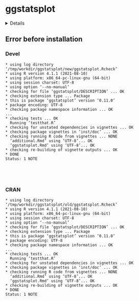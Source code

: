 # ggstatsplot

<details>

* Version: 0.11.0
* GitHub: https://github.com/IndrajeetPatil/ggstatsplot
* Source code: https://github.com/cran/ggstatsplot
* Date/Publication: 2023-02-15 15:30:02 UTC
* Number of recursive dependencies: 169

Run `revdepcheck::cloud_details(, "ggstatsplot")` for more info

</details>

## Error before installation

### Devel

```
* using log directory ‘/tmp/workdir/ggstatsplot/new/ggstatsplot.Rcheck’
* using R version 4.1.1 (2021-08-10)
* using platform: x86_64-pc-linux-gnu (64-bit)
* using session charset: UTF-8
* using option ‘--no-manual’
* checking for file ‘ggstatsplot/DESCRIPTION’ ... OK
* checking extension type ... Package
* this is package ‘ggstatsplot’ version ‘0.11.0’
* package encoding: UTF-8
* checking package namespace information ... OK
...
* checking tests ... OK
  Running ‘testthat.R’
* checking for unstated dependencies in vignettes ... OK
* checking package vignettes in ‘inst/doc’ ... OK
* checking running R code from vignettes ... NONE
  ‘additional.Rmd’ using ‘UTF-8’... OK
  ‘ggstatsplot.Rmd’ using ‘UTF-8’... OK
* checking re-building of vignette outputs ... OK
* DONE
Status: 1 NOTE





```
### CRAN

```
* using log directory ‘/tmp/workdir/ggstatsplot/old/ggstatsplot.Rcheck’
* using R version 4.1.1 (2021-08-10)
* using platform: x86_64-pc-linux-gnu (64-bit)
* using session charset: UTF-8
* using option ‘--no-manual’
* checking for file ‘ggstatsplot/DESCRIPTION’ ... OK
* checking extension type ... Package
* this is package ‘ggstatsplot’ version ‘0.11.0’
* package encoding: UTF-8
* checking package namespace information ... OK
...
* checking tests ... OK
  Running ‘testthat.R’
* checking for unstated dependencies in vignettes ... OK
* checking package vignettes in ‘inst/doc’ ... OK
* checking running R code from vignettes ... NONE
  ‘additional.Rmd’ using ‘UTF-8’... OK
  ‘ggstatsplot.Rmd’ using ‘UTF-8’... OK
* checking re-building of vignette outputs ... OK
* DONE
Status: 1 NOTE





```
